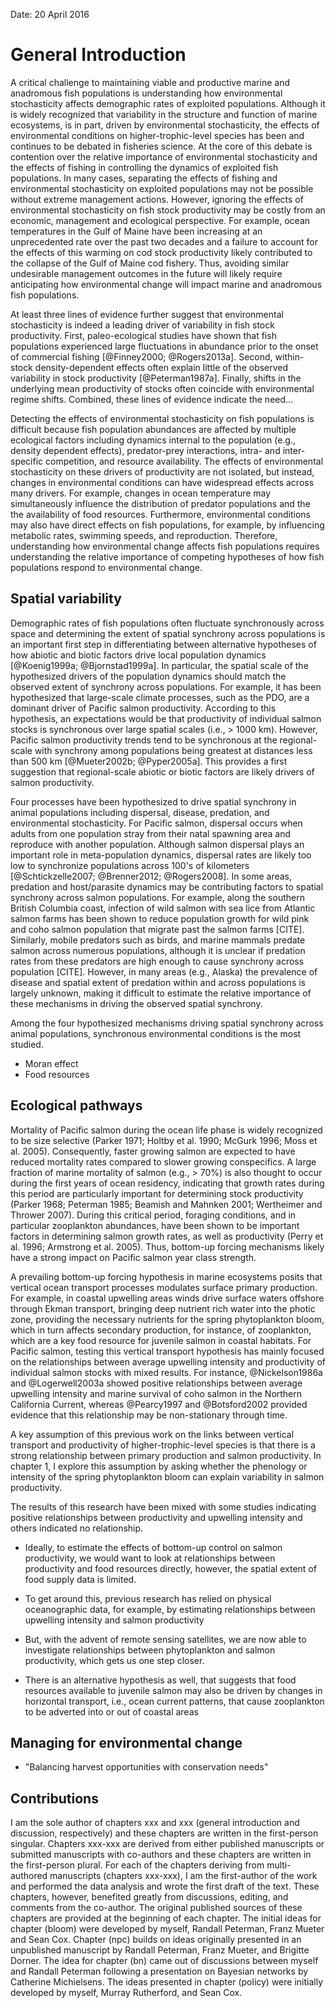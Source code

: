 <!--
General Introduction
Michael Malick

~5-10 pages
-->

Date: 20 April 2016

# General Introduction

A critical challenge to maintaining viable and productive marine and anadromous
fish populations is understanding how environmental stochasticity affects
demographic rates of exploited populations. Although it is widely recognized
that variability in the structure and function of marine ecosystems, is in part,
driven by environmental stochasticity, the effects of environmental conditions
on higher-trophic-level species has been and continues to be debated in
fisheries science. At the core of this debate is contention over the relative
importance of environmental stochasticity and the effects of fishing in
controlling the dynamics of exploited fish populations. In many cases,
separating the effects of fishing and environmental stochasticity on exploited
populations may not be possible without extreme management actions. However,
ignoring the effects of environmental stochasticity on fish stock productivity
may be costly from an economic, management and ecological perspective. For
example, ocean temperatures in the Gulf of Maine have been increasing at an
unprecedented rate over the past two decades and a failure to account for the
effects of this warming on cod stock productivity likely contributed to the
collapse of the Gulf of Maine cod fishery. Thus, avoiding similar undesirable
management outcomes in the future will likely require anticipating how
environmental change will impact marine and anadromous fish populations.

At least three lines of evidence further suggest that environmental
stochasticity is indeed a leading driver of variability in fish stock
productivity. First, paleo-ecological studies have shown that fish populations
experienced large fluctuations in abundance prior to the onset of commercial
fishing [@Finney2000; @Rogers2013a]. Second, within-stock density-dependent
effects often explain little of the observed variability in stock productivity
[@Peterman1987a]. Finally, shifts in the underlying mean productivity of stocks
often coincide with environmental regime shifts. Combined, these lines of
evidence indicate the need...

Detecting the effects of environmental stochasticity on fish populations is
difficult because fish population abundances are affected by multiple ecological
factors including dynamics internal to the population (e.g., density dependent
effects), predator-prey interactions, intra- and inter-specific competition, and
resource availability. The effects of environmental stochasticity on these
drivers of productivity are not isolated, but instead, changes in environmental
conditions can have widespread effects across many drivers. For example, changes
in ocean temperature may simultaneously influence the distribution of predator
populations and the the availability of food resources. Furthermore,
environmental conditions may also have direct effects on fish populations, for
example, by influencing metabolic rates, swimming speeds, and reproduction.
Therefore, understanding how environmental change affects fish populations
requires understanding the relative importance of competing hypotheses of how
fish populations respond to environmental change.

## Spatial variability

Demographic rates of fish populations often fluctuate synchronously across space
and determining the extent of spatial synchrony across populations is an
important first step in differentiating between alternative hypotheses of how
abiotic and biotic factors drive local population dynamics
[@Koenig1999a; @Bjornstad1999a]. In particular, the spatial scale of the
hypothesized drivers of the population dynamics should match the observed extent
of synchrony across populations. For example, it has been hypothesized that
large-scale climate processes, such as the PDO, are a dominant driver of Pacific
salmon productivity. According to this hypothesis, an expectations would be that
productivity of individual salmon stocks is synchronous over large spatial
scales (i.e., > 1000 km). However, Pacific salmon productivity trends tend to be
synchronous at the regional-scale with synchrony among populations being
greatest at distances less than 500 km [@Mueter2002b; @Pyper2005a]. This
provides a first suggestion that regional-scale abiotic or biotic factors are
likely drivers of salmon productivity.

Four processes have been hypothesized to drive spatial synchrony in animal
populations including dispersal, disease, predation, and environmental
stochasticity.  For Pacific salmon, dispersal occurs when adults from one
population stray from their natal spawning area and reproduce with another
population. Although salmon dispersal plays an important role in meta-population
dynamics, dispersal rates are likely too low to synchronize populations across
100's of kilometers [@Schtickzelle2007; @Brenner2012; @Rogers2008]. In some
areas, predation and host/parasite dynamics may be contributing factors to
spatial synchrony across salmon populations. For example, along the southern
British Columbia coast, infection of wild salmon with sea lice from Atlantic
salmon farms has been shown to reduce population growth for wild pink and coho
salmon population that migrate past the salmon farms [CITE]. Similarly, mobile
predators such as birds, and marine mammals predate salmon across numerous
populations, although it is unclear if predation rates from these predators are
high enough to cause synchrony across population [CITE]. However, in many
areas (e.g., Alaska) the prevalence of disease and spatial extent of predation
within and across populations is largely unknown, making it difficult to
estimate the relative importance of these mechanisms in driving the observed
spatial synchrony.

Among the four hypothesized mechanisms driving spatial synchrony across animal
populations, synchronous environmental conditions is the most studied.

- Moran effect
- Food resources



## Ecological pathways

Mortality of Pacific salmon during the ocean life phase is widely recognized to
be size selective (Parker 1971; Holtby et al. 1990; McGurk 1996; Moss et
al. 2005). Consequently, faster growing salmon are expected to have reduced
mortality rates compared to slower growing conspecifics. A large fraction of
marine mortality of salmon (e.g., > 70%) is also thought to occur during the
first years of ocean residency, indicating that growth rates during this period
are particularly important for determining stock productivity (Parker 1968;
Peterman 1985; Beamish and Mahnken 2001; Wertheimer and Thrower 2007).  During
this critical period, foraging conditions, and in particular zooplankton
abundances, have been shown to be important factors in determining salmon growth
rates, as well as productivity (Perry et al. 1996; Armstrong et al. 2005). Thus,
bottom-up forcing mechanisms likely have a strong impact on Pacific salmon year
class strength.


A prevailing bottom-up forcing hypothesis in marine ecosystems posits that
vertical ocean transport processes modulates surface primary production. For
example, in coastal upwelling areas winds drive surface waters offshore through
Ekman transport, bringing deep nutrient rich water into the photic zone,
providing the necessary nutrients for the spring phytoplankton bloom, which in
turn affects secondary production, for instance, of zooplankton, which are a key
food resource for juvenile salmon in coastal habitats. For Pacific salmon,
testing this vertical transport hypothesis has mainly focused on the
relationships between average upwelling intensity and productivity of individual
salmon stocks with mixed results. For instance, @Nickelson1986a and
@Logerwell2003a showed positive relationships between average upwelling
intensity and marine survival of coho salmon in the Northern California Current,
whereas @Pearcy1997 and @Botsford2002 provided evidence that this relationship
may be non-stationary through time.

A key assumption of this previous work on the links between vertical transport
and productivity of higher-trophic-level species is that there is a strong
relationship between primary production and salmon productivity.
In chapter 1, I explore this assumption by asking whether the phenology or
intensity of the spring phytoplankton bloom can explain variability in salmon
productivity.


The
results of this research have been mixed with some studies indicating positive
relationships between productivity and upwelling intensity and others indicated
no relationship.


- Ideally, to estimate the effects of bottom-up control on salmon productivity,
  we would want to look at relationships between productivity and food resources
  directly, however, the spatial extent of food supply data is limited.

- To get around this, previous research has relied on physical oceanographic
  data, for example, by estimating relationships between upwelling intensity and
  salmon productivity

- But, with the advent of remote sensing satellites, we are now able to
  investigate relationships between phytoplankton and salmon productivity, which
  gets us one step closer.

- There is an alternative hypothesis as well, that suggests that food resources
  available to juvenile salmon may also be driven by changes in horizontal
  transport, i.e., ocean current patterns, that cause zooplankton to be adverted
  into or out of coastal areas

## Managing for environmental change
- "Balancing harvest opportunities with conservation needs"

## Contributions

I am the sole author of chapters xxx and xxx (general introduction and
discussion, respectively) and these chapters are written in the first-person
singular. Chapters xxx-xxx are derived from either published manuscripts or
submitted manuscripts with co-authors and these chapters are written in the
first-person plural. For each of the chapters deriving from multi-authored
manuscripts (chapters xxx-xxx), I am the first-author of the work and performed
the data analysis and wrote the first draft of the text. These chapters,
however, benefited greatly from discussions, editing, and comments from the
co-author. The original published sources of these chapters are provided at the
beginning of each chapter. The initial ideas for chapter (bloom) were developed
by myself, Randall Peterman, Franz Mueter and Sean Cox. Chapter (npc) builds on
ideas originally presented in an unpublished manuscript by Randall Peterman,
Franz Mueter, and Brigitte Dorner. The idea for chapter (bn) came out of
discussions between myself and Randall Peterman following a presentation on
Bayesian networks by Catherine Michielsens. The ideas presented in chapter
(policy) were initially developed by myself, Murray Rutherford, and Sean Cox.
